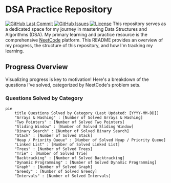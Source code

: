 # DSA Practice Repository

[![GitHub Last Commit](https://img.shields.io/github/last-commit/abhay-byte/DSA_Practice)](https://github.com/abhay-byte/DSA_Practice/commits/main)
[![GitHub Issues](https://img.shields.io/github/issues/abhay-byte/DSA_Practice)](https://github.com/abhay-byte/DSA_Practice/issues)
[![License](https://img.shields.io/github/license/abhay-byte/DSA_Practice)](LICENSE) This repository serves as a dedicated space for my journey in mastering Data Structures and Algorithms (DSA). My primary learning and practice resource is the comprehensive [NeetCode](https://neetcode.io/) platform. This README provides an overview of my progress, the structure of this repository, and how I'm tracking my learning.

## Progress Overview

Visualizing progress is key to motivation! Here's a breakdown of the questions I've solved, categorized by NeetCode's problem sets.

### Questions Solved by Category

```mermaid
pie
    title Questions Solved by Category (Last Updated: [YYYY-MM-DD])
    "Arrays & Hashing" : [Number of Solved Arrays & Hashing]
    "Two Pointers" : [Number of Solved Two Pointers]
    "Sliding Window" : [Number of Solved Sliding Window]
    "Binary Search" : [Number of Solved Binary Search]
    "Stack" : [Number of Solved Stack]
    "Heap / Priority Queue" : [Number of Solved Heap / Priority Queue]
    "Linked List" : [Number of Solved Linked List]
    "Trees" : [Number of Solved Trees]
    "Trie" : [Number of Solved Trie]
    "Backtracking" : [Number of Solved Backtracking]
    "Dynamic Programming" : [Number of Solved Dynamic Programming]
    "Graph" : [Number of Solved Graph]
    "Greedy" : [Number of Solved Greedy]
    "Intervals" : [Number of Solved Intervals]
